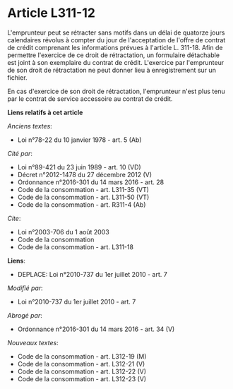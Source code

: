 # Article L311-12

L'emprunteur peut se rétracter sans motifs dans un délai de quatorze jours calendaires révolus à compter du jour de
l'acceptation de l'offre de contrat de crédit comprenant les informations prévues à l'article L. 311-18. Afin de permettre
l'exercice de ce droit de rétractation, un formulaire détachable est joint à son exemplaire du contrat de crédit. L'exercice
par l'emprunteur de son droit de rétractation ne peut donner lieu à enregistrement sur un fichier. 

En cas d'exercice de son droit de rétractation, l'emprunteur n'est plus tenu par le contrat de service accessoire au contrat
de crédit.

**Liens relatifs à cet article**

_Anciens textes_:

  - Loi n°78-22 du 10 janvier 1978 - art. 5 (Ab)

_Cité par_:

  - Loi n°89-421 du 23 juin 1989 - art. 10 (VD)
  - Décret n°2012-1478 du 27 décembre 2012 (V)
  - Ordonnance n°2016-301 du 14 mars 2016 - art. 28
  - Code de la consommation - art. L311-35 (VT)
  - Code de la consommation - art. L311-50 (VT)
  - Code de la consommation - art. R311-4 (Ab)

_Cite_:

  - Loi n°2003-706 du 1 août 2003
  - Code de la consommation
  - Code de la consommation - art. L311-18

**Liens**:

  - DEPLACE: Loi n°2010-737 du 1er juillet 2010 - art. 7

_Modifié par_:

  - Loi n°2010-737 du 1er juillet 2010 - art. 7

_Abrogé par_:

  - Ordonnance n°2016-301 du 14 mars 2016 - art. 34 (V)

_Nouveaux textes_:

  - Code de la consommation - art. L312-19 (M)
  - Code de la consommation - art. L312-21 (V)
  - Code de la consommation - art. L312-22 (V)
  - Code de la consommation - art. L312-23 (V)
